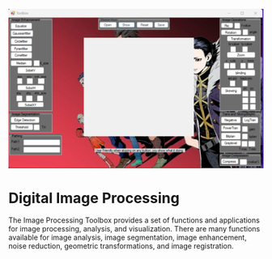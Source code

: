 ![1](Screenshots/1.png)

# Digital Image Processing

The Image Processing Toolbox provides a set of functions and applications for image processing, analysis, and visualization. There are many functions available for image analysis, image segmentation, image enhancement, noise reduction, geometric transformations, and image registration.
